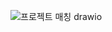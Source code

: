 ![프로젝트 매칭 drawio](https://github.com/Software-Engineering-0795-team1/Back-end/assets/144649271/258ce02b-0a82-41e4-b513-a2d2f3fab4c4)
